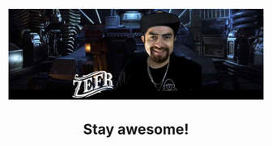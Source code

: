 ![Banner Image](https://github.com/javier-armendariz-zefr/javier-armendariz-zefr/blob/master/assets/header-banner.jpg)
<h1 align="center">Stay awesome!</h1>
